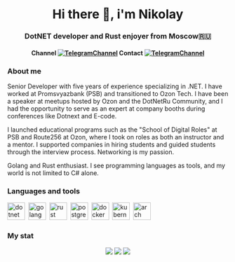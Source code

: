 <div id="header" align="center">
  <h1>Hi there 👋, i'm Nikolay</h1>
  <h3>DotNET developer and Rust enjoyer from Moscow🇷🇺</h3>
</div>

<div id="socials" align="center">
  <h4>Channel <a href="https://t.me/bald_man_gushcharin"><img src="https://img.shields.io/badge/Telegram-2CA5E0?style=for-the-badge&logo=telegram&logoColor=white" alt="TelegramChannel"/></a> Contact <a href="https://t.me/ni_gushch"><img src="https://img.shields.io/badge/Telegram-2CA5E0?style=for-the-badge&logo=telegram&logoColor=white" alt="TelegramChannel"/></a></h4>
</div>

### About me

Senior Developer with five years of experience specializing in .NET. I have worked at Promsvyazbank (PSB) and transitioned to Ozon Tech. I have been a speaker at meetups hosted by Ozon and the DotNetRu Community, and I had the opportunity to serve as an expert at company booths during conferences like Dotnext and E-code.

I launched educational programs such as the "School of Digital Roles" at PSB and Route256 at Ozon, where I took on roles as both an instructor and a mentor. I supported companies in hiring students and guided students through the interview process. Networking is my passion.

Golang and Rust enthusiast. I see programming languages as tools, and my world is not limited to C# alone.

### Languages and tools
<img src="https://cdn.jsdelivr.net/gh/devicons/devicon@latest/icons/dotnetcore/dotnetcore-original.svg" title="dotnet" width="40" height="40" />&nbsp;
<img src="https://cdn.jsdelivr.net/gh/devicons/devicon@latest/icons/go/go-original.svg" title="golang" width="40" height="40" />&nbsp;
<img src="https://cdn.jsdelivr.net/gh/devicons/devicon@latest/icons/rust/rust-original.svg" title="rust" width="40" height="40" />&nbsp;
<img src="https://cdn.jsdelivr.net/gh/devicons/devicon@latest/icons/postgresql/postgresql-original.svg" title="postgres" width="40" height="40" />&nbsp;
<img src="https://cdn.jsdelivr.net/gh/devicons/devicon@latest/icons/docker/docker-original.svg" title="docker" width="40" height="40" />&nbsp;
<img src="https://cdn.jsdelivr.net/gh/devicons/devicon@latest/icons/kubernetes/kubernetes-original.svg" title="kubernetes" width="40" height="40" />&nbsp;
<img src="https://cdn.jsdelivr.net/gh/devicons/devicon@latest/icons/archlinux/archlinux-original.svg" title="arch" width="40" height="40" />&nbsp;

### My stat
<div id="stat" align="center">
  <img src="https://github-profile-summary-cards.vercel.app/api/cards/profile-details?username=ni-gushch&theme=github_dark"/>
  <img src="https://github-profile-summary-cards.vercel.app/api/cards/most-commit-language?username=ni-gushch&theme=github_dark"/>
  <img src="https://github-profile-summary-cards.vercel.app/api/cards/stats?username=ni-gushch&theme=github_dark"/>
</div>
<!--
**ni-gushch/ni-gushch** is a ✨ _special_ ✨ repository because its `README.md` (this file) appears on your GitHub profile.

Here are some ideas to get you started:

- 🔭 I’m currently working on ...
- 🌱 I’m currently learning ...
- 👯 I’m looking to collaborate on ...
- 🤔 I’m looking for help with ...
- 💬 Ask me about ...
- 📫 How to reach me: ...
- 😄 Pronouns: ...
- ⚡ Fun fact: ...
-->
